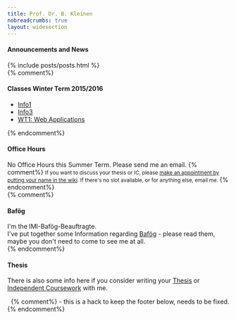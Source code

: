 ```yaml
---
title: Prof. Dr. B. Kleinen
nobreadcrumbs: true
layout: widesection
---
```


<div class = "above">
<h4>Announcements and News</h4>
{% include posts/posts.html %}
</div>
{% comment%}
<div class = "box">
<h4>Classes Winter Term 2015/2016</h4>
<ul>
<li><a href = "ws2015/info1/">Info1</a></li>
<li><a href = "ws2015/info3/">Info3</a></li>
<li><a href = "ws2015/wt1wa/">WT1: Web Applications</a></li>
</ul>
</div>
{% endcomment%}

<div class = "box">
<h4>Office Hours</h4>
No Office Hours this Summer Term. Please send me an email.
{% comment%}
<small>
If you want to discuss your thesis or IC, please <a href="https://github.com/bkleinen/bkleinen.github.io/wiki">make an appointment by putting your name in the wiki</a>. If there's no slot available, or for anything else, email me.
</small>
{% endcomment%}

</div>
{% comment%}
<div class = "box">
<h4>Baf&ouml;g</h4>
I'm the IMI-Baf&ouml;g-Beauftragte.<br/>
I've put together some Information regarding <a href="bafoeg/">Baf&ouml;g</a> - please read them, maybe you don't need to come to see me at all.
</div>
{% endcomment%}
<div class = "box">
<h4>Thesis</h4>
<p>There is also some info here if you consider writing your <a href="thesis/">Thesis</a> or <a href="thesis/independent_coursework">Independent Coursework</a> with me.</p>
</div>  

<div class = "below">
&nbsp;
{% comment%}
- this is a hack to keep the footer below, needs to be fixed.
{% endcomment%}
</div>
